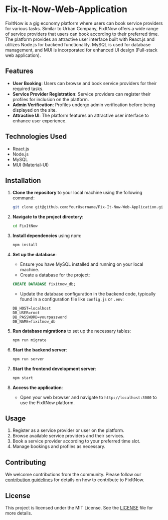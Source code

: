 # Fix-It-Now-Web-Application
FixItNow is a gig economy platform where users can book service providers for various tasks. Similar to Urban Company, FixItNow offers a wide range of service providers that users can book according to their preferred time. The platform provides an attractive user interface built with React.js and utilizes Node.js for backend functionality. MySQL is used for database management, and MUI is incorporated for enhanced UI design (Full-stack web application).

## Features
- **User Booking**: Users can browse and book service providers for their required tasks.
- **Service Provider Registration**: Service providers can register their profiles for inclusion on the platform.
- **Admin Verification**: Profiles undergo admin verification before being displayed on the site.
- **Attractive UI**: The platform features an attractive user interface to enhance user experience.

## Technologies Used
- React.js
- Node.js
- MySQL
- MUI (Material-UI)

## Installation
1. **Clone the repository** to your local machine using the following command:

    ```bash
    git clone git@github.com:YourUsername/Fix-It-Now-Web-Application.git
    ```

2. **Navigate to the project directory**:

    ```bash
    cd FixItNow
    ```

3. **Install dependencies** using npm:

    ```bash
    npm install
    ```

4. **Set up the database**:
   - Ensure you have MySQL installed and running on your local machine.
   - Create a database for the project:

    ```sql
    CREATE DATABASE fixitnow_db;
    ```

   - Update the database configuration in the backend code, typically found in a configuration file like `config.js` or `.env`:

    ```env
    DB_HOST=localhost
    DB_USER=root
    DB_PASSWORD=yourpassword
    DB_NAME=fixitnow_db
    ```

5. **Run database migrations** to set up the necessary tables:

    ```bash
    npm run migrate
    ```

6. **Start the backend server**:

    ```bash
    npm run server
    ```

7. **Start the frontend development server**:

    ```bash
    npm start
    ```

8. **Access the application**:
   - Open your web browser and navigate to `http://localhost:3000` to use the FixItNow platform.


## Usage
1. Register as a service provider or user on the platform.
2. Browse available service providers and their services.
3. Book a service provider according to your preferred time slot.
4. Manage bookings and profiles as necessary.

## Contributing
We welcome contributions from the community. Please follow our [contribution guidelines](CONTRIBUTING.md) for details on how to contribute to FixItNow.

## License
This project is licensed under the MIT License. See the [LICENSE](LICENSE) file for more details.
